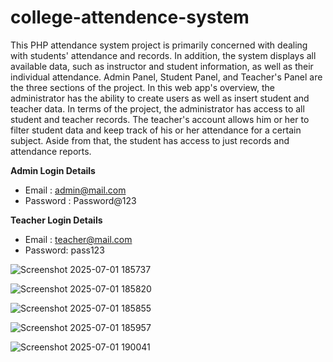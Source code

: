# college-attendence-system

This PHP attendance system project is primarily concerned with dealing with students' attendance and records. In addition, the system displays all available data, such as instructor and student information, as well as their individual attendance. Admin Panel, Student Panel, and Teacher's Panel are the three sections of the project. In this web app's overview, the administrator has the ability to create users as well as insert student and teacher data. In terms of the project, the administrator has access to all student and teacher records. The teacher's account allows him or her to filter student data and keep track of his or her attendance for a certain subject. Aside from that, the student has access to just records and attendance reports.



**Admin Login Details**
* Email   : admin@mail.com
* Password : Password@123


**Teacher Login Details**

* Email   : teacher@mail.com
* Password: pass123



![Screenshot 2025-07-01 185737](https://github.com/user-attachments/assets/0e8621ea-9007-4f85-ac91-8fd7633d6e4e)

![Screenshot 2025-07-01 185820](https://github.com/user-attachments/assets/06bc5911-42f7-4863-b107-fc559f1a4896)

![Screenshot 2025-07-01 185855](https://github.com/user-attachments/assets/7337bf80-c78d-4ece-9992-e4ffb6ba6106)

![Screenshot 2025-07-01 185957](https://github.com/user-attachments/assets/4fecf1f5-1e9c-4f79-8049-2a73f684f81b)

![Screenshot 2025-07-01 190041](https://github.com/user-attachments/assets/906e3111-4482-46fa-abf8-3caa181fa300)




